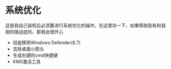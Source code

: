 # 系统优化
这是我自己装机后必须要进行系统优化的操作，在这里存一下，如果帮助到有和我相同强迫症的，那我会很开心
- 彻底移除Windows Defender(6.7)
- 去除桌面小箭头
- 生成右键的cmd快捷键
- KMS激活工具
